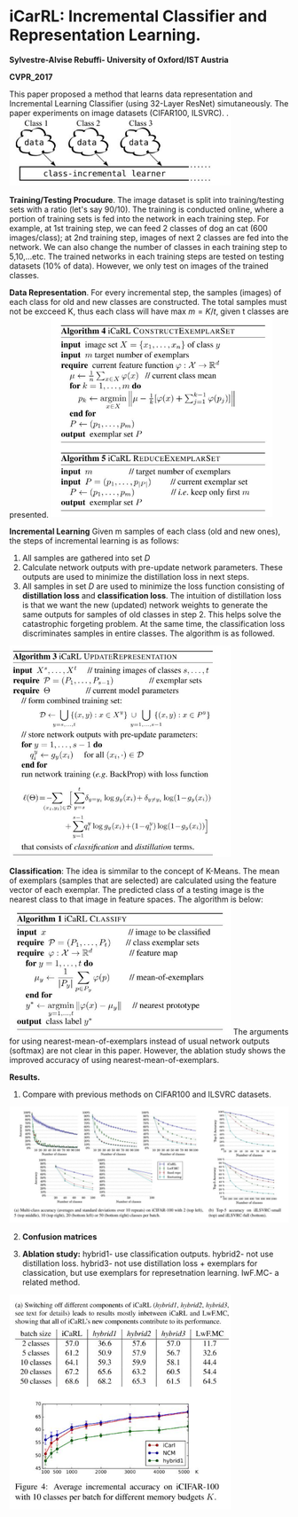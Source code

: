 
# iCarRL: Incremental Classifier and Representation Learning.

__Sylvestre-Alvise Rebuffi- University of Oxford/IST Austria__

__CVPR_2017__

This paper proposed a method that learns data representation and Incremental Learning Classifier (using 32-Layer ResNet) simutaneously. The paper experiments on image datasets (CIFAR100, ILSVRC).
. 
<img src="Figure_1.jpg" width="400">

**Training/Testing Procudure**. The image dataset is split into training/testing sets with a ratio (let's say 90/10). The training is conducted online, where a portion of training sets is fed into the network in each training step. For example, at  1st training step, we can feed 2 classes of dog an cat (600 images/class); at 2nd training step, images of next 2 classes are fed into the network. We can also change the number of classes in each training step to 5,10,...etc. The trained networks in each training steps are tested on testing datasets (10% of data). However, we only test on images of the trained classes. 

**Data Representation**. For every incremental step, the samples (images) of each class for old and new classes are constructed. The total samples must not be excceed K, thus each class will have max $m =K/t$, given t classes are presented.
<img src="Figure_2.jpg" width="400">

**Incremental Learning** 
Given m samples of each class (old and new ones), the steps of incremental learning is as follows:
1. All samples are gathered into set $D$
2. Calculate network outputs with pre-update network parameters. These outputs are used to minimize
the distillation loss in next steps.
3. All samples in set $D$ are used to minimize the loss function consisting of **distillation loss** and **classification loss**. The intuition of distillation loss is that we want the new (updated) network weights to generate the same outputs for samples of old classes in step 2. This helps solve the catastrophic forgeting problem. At the same time, the classification loss discriminates samples in entire classes. 
The algorithm is as followed. 
<img src="Figure_3.jpg" width="400">

**Classification**: The idea is simmilar to the concept of K-Means. The mean of exemplars (samples that are selected) are calculated using the feature vector of each exemplar. The predicted class of a testing image is the nearest class to that image in feature spaces. The algorithm is below:
<img src="Figure_4.jpg" width="400">
The arguments for using nearest-mean-of-exemplars instead of usual network outputs (softmax) are not clear in this paper. However, the ablation study shows the improved accuracy of using nearest-mean-of-exemplars.


**Results.** 
1. Compare with previous methods on CIFAR100 and ILSVRC datasets. 
<img src="Figure_5.jpg" width="800">

2. **Confusion matrices**

3. **Ablation study:**
 hybrid1- use classification outputs.
 hybrid2- not use distillation loss.
 hybrid3- not use distillation loss + exemplars for classication, but use exemplars for represetnation learning.
 lwF.MC- a related method.
<img src="Figure_6.jpg" width="400">




```python

```
